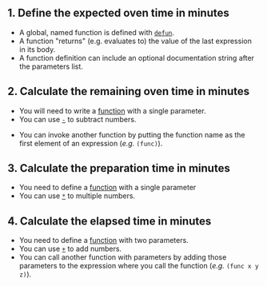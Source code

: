 ## 1. Define the expected oven time in minutes

- A global, named function is defined with
  [`defun`][cookbook-functions].
- A function "returns" (e.g. evaluates to) the value of the last
  expression in its body.
- A function definition can include an optional documentation string
  after the parameters list.

## 2. Calculate the remaining oven time in minutes

- You will need to write a [function][cookbook-functions] with a
  single parameter.
- You can use [`-`][hyper-subtract] to subtract numbers.

* You can invoke another function by putting the function name as the
  first element of an expression (_e.g._ `(func)`).

## 3. Calculate the preparation time in minutes

- You need to define a [function][cookbook-functions] with a single
  parameter
- You can use [`*`][hyper-multiply] to multiple numbers.

## 4. Calculate the elapsed time in minutes

- You need to define a [function][cookbook-functions] with two
  parameters.
- You can use [`+`][hyper-plus] to add numbers.
- You can call another function with parameters by adding those
  parameters to the expression where you call the function (_e.g._
  `(func x y z)`).

[cookbook-functions]: https://lispcookbook.github.io/cl-cookbook/functions.html
[hyper-multiply]: http://www.lispworks.com/documentation/HyperSpec/Body/f_st.htm
[hyper-plus]: http://www.lispworks.com/documentation/HyperSpec/Body/f_pl.htm
[hyper-subtract]: http://www.lispworks.com/documentation/HyperSpec/Body/f__.htm
